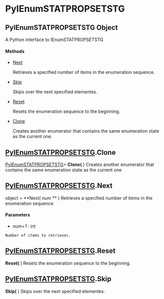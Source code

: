 # PyIEnumSTATPROPSETSTG

## PyIEnumSTATPROPSETSTG Object

A Python interface to IEnumSTATPROPSETSTG

#### Methods


  - [Next](PyIEnumSTATPROPSETSTG.md#pyienumstatpropsetstgnext)

    Retrieves a specified number of items in the enumeration sequence\.&nbsp;

  - [Skip](PyIEnumSTATPROPSETSTG.md#pyienumstatpropsetstgskip)

    Skips over the next specified elementes\.&nbsp;

  - [Reset](PyIEnumSTATPROPSETSTG.md#pyienumstatpropsetstgreset)

    Resets the enumeration sequence to the beginning\.&nbsp;

  - [Clone](PyIEnumSTATPROPSETSTG.md#pyienumstatpropsetstgclone)

    Creates another enumerator that contains the same enumeration state as the current one\.&nbsp;

## [PyIEnumSTATPROPSETSTG](#pyienumstatpropsetstg)\.Clone

[PyIEnumSTATPROPSETSTG](#pyienumstatpropsetstg)\= **Clone\(** \)
Creates another enumerator that contains the same enumeration state as the current one

## [PyIEnumSTATPROPSETSTG](#pyienumstatpropsetstg)\.Next

object \= **Next\( *num* ** \)
Retrieves a specified number of items in the enumeration sequence\.

#### Parameters


  -  *num\=1* : int

    Number of items to retrieve\.

## [PyIEnumSTATPROPSETSTG](#pyienumstatpropsetstg)\.Reset

 **Reset\(** \)
Resets the enumeration sequence to the beginning\.

## [PyIEnumSTATPROPSETSTG](#pyienumstatpropsetstg)\.Skip

 **Skip\(** \)
Skips over the next specified elementes\.